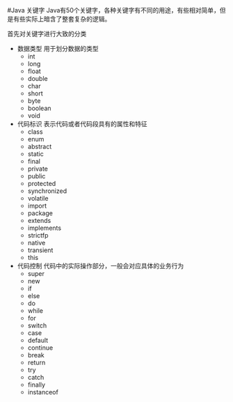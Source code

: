 #Java 关键字
Java有50个关键字，各种关键字有不同的用途，有些相对简单，但是有些实际上暗含了整套复杂的逻辑。

首先对关键字进行大致的分类
  - 数据类型 用于划分数据的类型
    - int
    - long
    - float
    - double
    - char
    - short
    - byte
    - boolean
    - void
  - 代码标识 表示代码或者代码段具有的属性和特征
    - class
    - enum
    - abstract
    - static
    - final
    - private
    - public
    - protected
    - synchronized
    - volatile
    - import
    - package
    - extends
    - implements
    - strictfp
    - native
    - transient
    - this
  - 代码控制 代码中的实际操作部分，一般会对应具体的业务行为
    - super
    - new 
    - if
    - else
    - do
    - while
    - for
    - switch
    - case
    - default
    - continue
    - break
    - return
    - try
    - catch
    - finally
    - instanceof
